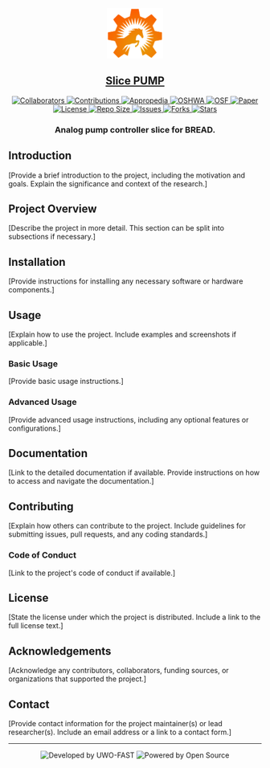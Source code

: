 <div align="center">
  <!-- Title: -->
  <a href="https://github.com/uwo-fast">
    <img src="https://github.com/uwo-fast/.github/blob/main/branding/FAST%20Logo%20Orange%20on%20White%20Transparent.png" height="100">
  </a>
  <h2><a href="https://github.com/uwo-fast/Slice_PUMP"> Slice PUMP </a></h2>
  <!-- Labels: -->
  <!-- First row: -->
  <a href="https://github.com/uwo-fast/.github/blob/main/collaborating.md">
    <img src="https://img.shields.io/badge/Collaborators-Welcome-lightgreen" alt="Collaborators">
  </a>
  <a href="https://github.com/uwo-fast/.github/blob/main/contributing.md">
    <img src="https://img.shields.io/badge/Contributions-Welcome-lightgreen" alt="Contributions">
  </a>
  <a href="https://www.appropedia.org/Category:FAST_literature_reviews">
    <img src="https://img.shields.io/badge/Appropedia-Lit_Review-white" alt="Appropedia">
  </a>
  <a href="https://certification.oshwa.org/">
    <img src="https://img.shields.io/badge/OSHWA-Incomplete-cc3300?style=flat-square" height="20" alt="OSHWA">
    <!-- img src="https://img.shields.io/badge/OSHWA-Certified-darkgreen?style=flat-square" height="20" alt="OSHWA" -->       <!-- img src="https://img.shields.io/badge/OSHWA-Pending-darkorange?style=flat-square" height="20" alt="OSHWA" -->
  </a>
  <a href="https://osf.io/">
    <img src="https://img.shields.io/badge/OSF-Project-lightblue" alt="OSF">
  </a>
  <a href="https://doi.org">
    <img src="https://img.shields.io/badge/Paper-Unsubmitted-ff0066" alt="Paper">
  </a>
  <!-- Second row: -->
  <br>
  <a href="https://github.com/uwo-fast/Slice_PUMP/blob/main/LICENSE">
    <img src="https://img.shields.io/github/license/uwo-fast/Slice_PUMP" alt="License">
  </a>
  <a href="https://github.com/uwo-fast/Slice_PUMP">
    <img src="https://img.shields.io/github/repo-size/uwo-fast/Slice_PUMP" alt="Repo Size">
  </a>
  <a href="https://github.com/uwo-fast/Slice_PUMP/issues">
    <img src="https://img.shields.io/github/issues/uwo-fast/Slice_PUMP" alt="Issues">
  </a>
  <a href="https://github.com/uwo-fast/Slice_PUMP/network/members">
    <img src="https://img.shields.io/github/forks/uwo-fast/Slice_PUMP?style=social" alt="Forks">
  </a>
  <a href="https://github.com/uwo-fast/Slice_PUMP/stargazers">
    <img src="https://img.shields.io/github/stars/uwo-fast/Slice_PUMP?style=social" alt="Stars">
  </a>
  <!-- Short description: -->
  <h3>Analog pump controller slice for BREAD.</h3>
</div>


## Introduction
[Provide a brief introduction to the project, including the motivation and goals. Explain the significance and context of the research.]

## Project Overview
[Describe the project in more detail. This section can be split into subsections if necessary.]

## Installation
[Provide instructions for installing any necessary software or hardware components.]

## Usage
[Explain how to use the project. Include examples and screenshots if applicable.]

### Basic Usage
[Provide basic usage instructions.]

### Advanced Usage
[Provide advanced usage instructions, including any optional features or configurations.]

## Documentation
[Link to the detailed documentation if available. Provide instructions on how to access and navigate the documentation.]

## Contributing
[Explain how others can contribute to the project. Include guidelines for submitting issues, pull requests, and any coding standards.]

### Code of Conduct
[Link to the project's code of conduct if available.]

## License
[State the license under which the project is distributed. Include a link to the full license text.]

## Acknowledgements
[Acknowledge any contributors, collaborators, funding sources, or organizations that supported the project.]

## Contact
[Provide contact information for the project maintainer(s) or lead researcher(s). Include an email address or a link to a contact form.]

---

<div align="center">
  <p>
    <img src="https://img.shields.io/badge/Developed_by-UWO--FAST-orange" alt="Developed by UWO-FAST">
    <img src="https://img.shields.io/badge/Powered_by-Open_Source-blue" alt="Powered by Open Source">
  </p>
</div>
